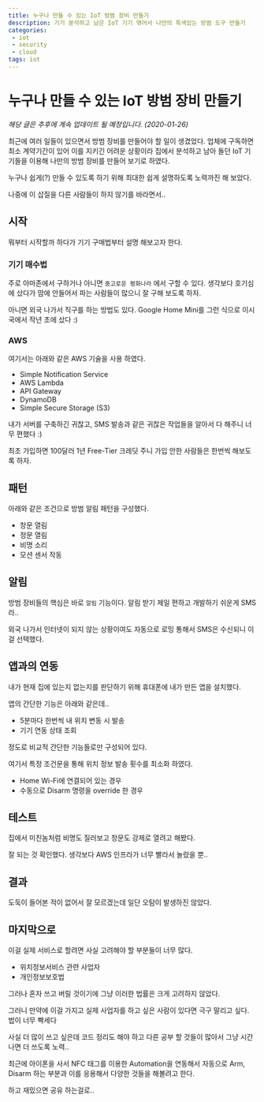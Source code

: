 ```yaml
---
title: 누구나 만들 수 있는 IoT 방범 장비 만들기
description: 기기 분석하고 남은 IoT 기기 엮어서 나만의 특색있는 방범 도구 만들기
categories:
 - iot
 - security
 - cloud
tags: iot
---
```


# 누구나 만들 수 있는 IoT 방범 장비 만들기

*해당 글은 추후에 계속 업데이트 될 예정입니다. (2020-01-26)*

최근에 여러 일들이 있으면서 방범 장비를 만들어야 할 일이 생겼었다. 업체에 구독하면 최소 계약기간이 있어 이를 지키긴 어려운 상황이라 집에서 분석하고 남아 돌던 IoT 기기들을 이용해 나만의 방범 장비를 만들어 보기로 하였다.

누구나 쉽게(?) 만들 수 있도록 하기 위해 최대한 쉽게 설명하도록 노력까진 해 보았다.

나중에 이 삽질을 다른 사람들이 하지 않기를 바라면서..



## 시작

뭐부터 시작할까 하다가 기기 구매법부터 설명 해보고자 한다.

### 기기 매수법

주로 아마존에서 구하거나 아니면 `중고로운 평화나라` 에서 구할 수 있다. 생각보다 호기심에 샀다가 맘에 안들어서 파는 사람들이 많으니 잘 구해 보도록 하자.

아니면 외국 나가서 직구를 하는 방법도 있다. Google Home Mini를 그런 식으로 이시국에서 작년 초에 샀다 :)

### AWS

여기서는 아래와 같은 AWS 기술을 사용 하였다.

* Simple Notification Service
* AWS Lambda
* API Gateway
* DynamoDB
* Simple Secure Storage (S3)

내가 서버를 구축하긴 귀찮고, SMS 발송과 같은 귀찮은 작업들을 알아서 다 해주니 너무 편했다 :)

최초 가입하면 100달러 1년 Free-Tier 크레딧 주니 가입 안한 사람들은 한번씩 해보도록 하자.



## 패턴

아래와 같은 조건으로 방범 알림 패턴을 구성했다.

* 창문 열림
* 정문 열림
* 비명 소리
* 모션 센서 작동



## 알림

방범 장비들의 핵심은 바로 `알림` 기능이다. 알림 받기 제일 편하고 개발하기 쉬운게 SMS라..

외국 나가서 인터넷이 되지 않는 상황이여도 자동으로 로밍 통해서 SMS은 수신되니 이걸 선택했다.



## 앱과의 연동

내가 현재 집에 있는지 없는지를 판단하기 위해 휴대폰에 내가 만든 앱을 설치했다.

앱의 간단한 기능은 아래와 같은데..

* 5분마다 한번씩 내 위치 변동 시 발송
* 기기 연동 상태 조회

정도로 비교적 간단한 기능들로만 구성되어 있다.



여기서 특정 조건문을 통해 위치 정보 발송 횟수를 최소화 하였다.

* Home Wi-Fi에 연결되어 있는 경우
* 수동으로 Disarm 명령을 override 한 경우



## 테스트

집에서 미친놈처럼 비명도 질러보고 창문도 강제로 열려고 해봤다.

잘 되는 것 확인했다. 생각보다 AWS 인프라가 너무 빨라서 놀랐을 뿐..



## 결과

도둑이 들어본 적이 없어서 잘 모르겠는데 일단 오탐이 발생하진 않았다.



## 마지막으로

이걸 실제 서비스로 할려면 사실 고려해야 할 부분들이 너무 많다.

* 위치정보서비스 관련 사업자
* 개인정보보호법

그러나 혼자 쓰고 버릴 것이기에 그냥 이러한 법률은 크게 고려하지 않았다. 

그러니 만약에 이걸 가지고 실제 사업자를 하고 싶은 사람이 있다면 극구 말리고 싶다. 법이 너무 빡세다

사실 더 많이 쓰고 싶은데 코드 정리도 해야 하고 다른 공부 할 것들이 많아서 그냥 시간 나면 더 쓰도록 노력..



최근에 아이폰을 사서 NFC 태그를 이용한 Automation을 연동해서 자동으로 Arm, Disarm 하는 부분과 이를 응용해서 다양한 것들을 해볼려고 한다.

하고 재밌으면 공유 하는걸로..